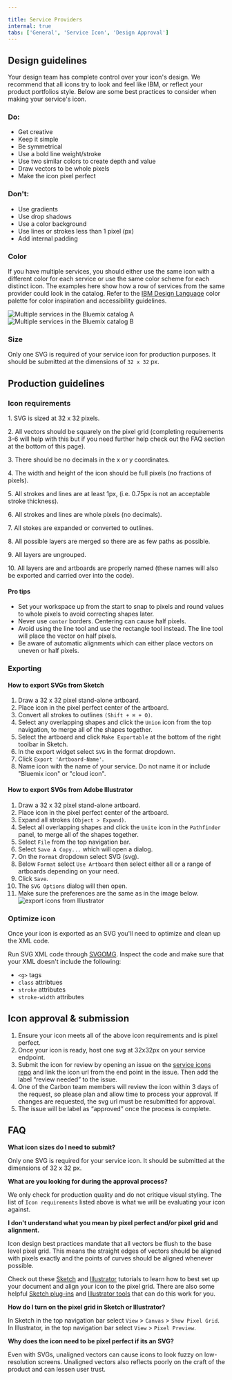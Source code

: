 ```yaml
---

title: Service Providers
internal: true
tabs: ['General', 'Service Icon', 'Design Approval']
---
```


## Design guidelines

Your design team has complete control over your icon's design. We recommend that all icons try to look and feel like IBM, or reflect your product portfolios style. Below are some best practices to consider when making your service's icon.

### Do:

- Get creative
- Keep it simple
- Be symmetrical
- Use a bold line weight/stroke
- Use two similar colors to create depth and value
- Draw vectors to be whole pixels
- Make the icon pixel perfect

### Don't:

- Use gradients
- Use drop shadows
- Use a color background
- Use lines or strokes less than 1 pixel (px)
- Add internal padding

### Color

If you have multiple services, you should either use the same icon with a different color for each service or use the same color scheme for each distinct icon. The examples here show how a row of services from the same provider could look in the catalog. Refer to the [IBM Design Language](https://www.ibm.com/design/language/resources/color-library) color palette for color inspiration and accessibility guidelines.

![Multiple services in the Bluemix catalog A](images/service-providers-1.svg)
![Multiple services in the Bluemix catalog B](images/service-providers-3.svg)

### Size

Only one SVG is required of your service icon for production purposes. It should be submitted at the dimensions of `32 x 32` px.

## Production guidelines

### Icon requirements

<p>1. SVG is sized at 32 x 32 pixels.</p>

<div data-insert-component="DosAndDonts5"></div>

<p>2. All vectors should be squarely on the pixel grid (completing requirements 3-6 will help with this but if you need further help check out the FAQ section at the bottom of this page).</p>

<div data-insert-component="DosAndDonts6"></div>

<p>3. There should be no decimals in the x or y coordinates.</p>

<div data-insert-component="DosAndDonts7"></div>

<p>4. The width and height of the icon should be full pixels (no fractions of pixels).</p>

<div data-insert-component="DosAndDonts8"></div>

<p>5. All strokes and lines are at least 1px, (i.e. 0.75px is not an acceptable stroke thickness).</p>

<div data-insert-component="DosAndDonts9"></div>

<p>6. All strokes and lines are whole pixels (no decimals).</p>

<div data-insert-component="DosAndDonts10"></div>

<p>7. All stokes are expanded or converted to outlines.</p>

<div data-insert-component="DosAndDonts11"></div>

<p>8. All possible layers are merged so there are as few paths as possible.</p>

<div data-insert-component="DosAndDonts12"></div>

<p>9. All layers are ungrouped.</p>
<p>10. All layers are and artboards are properly named (these names will also be exported and carried over into the code).</p>

#### Pro tips

- Set your workspace up from the start to snap to pixels and round values to whole pixels to avoid correcting shapes later.
- Never use `center` borders. Centering can cause half pixels.
- Avoid using the line tool and use the rectangle tool instead. The line tool will place the vector on half pixels.
- Be aware of automatic alignments which can either place vectors on uneven or half pixels.

### Exporting

#### How to export SVGs from Sketch

1. Draw a 32 x 32 pixel stand-alone artboard.
2. Place icon in the pixel perfect center of the artboard.
3. Convert all strokes to outlines `(Shift + ⌘ + O)`.
4. Select any overlapping shapes and click the `Union` icon from the top navigation, to merge all of the shapes together.
5. Select the artboard and click `Make Exportable` at the bottom of the right toolbar in Sketch.
6. In the export widget select `SVG` in the format dropdown.
7. Click `Export 'Artboard-Name'`.
8. Name icon with the name of your service. Do not name it or include "Bluemix icon" or "cloud icon".

#### How to export SVGs from Adobe Illustrator

1. Draw a 32 x 32 pixel stand-alone artboard.
2. Place icon in the pixel perfect center of the artboard.
3. Expand all strokes `(Object > Expand)`.
4. Select all overlapping shapes and click the `Unite` icon in the `Pathfinder` panel, to merge all of the shapes together.
5. Select `File` from the top navigation bar.
6. Select `Save A Copy...` which will open a dialog.
7. On the `Format` dropdown select SVG (svg).
8. Below `Format` select `Use Artboard` then select either all or a range of artboards depending on your need.
9. Click `Save`.
10. The `SVG Options` dialog will then open.
11. Make sure the preferences are the same as in the image below.
    ![export icons from Illustrator](images/service-icon-17.png)

### Optimize icon

Once your icon is exported as an SVG you'll need to optimize and clean up the XML code.

Run SVG XML code through [SVGOMG](https://jakearchibald.github.io/svgomg/).
Inspect the code and make sure that your XML doesn't include the following:

- `<g>` tags
- `class` attribtues
- `stroke` attributes
- `stroke-width` attributes

## Icon approval & submission

1. Ensure your icon meets all of the above icon requirements and is pixel perfect.
2. Once your icon is ready, host one svg at 32x32px on your service endpoint.
3. Submit the icon for review by opening an issue on the [service icons repo](https://github.ibm.com/Bluemix/service-icons) and link the icon url from the end point in the issue. Then add the label “review needed” to the issue.
4. One of the Carbon team members will review the icon within 3 days of the request, so please plan and allow time to process your approval. If changes are requested, the svg url must be resubmitted for approval.
5. The issue will be label as “approved” once the process is complete.

## FAQ

**What icon sizes do I need to submit?**

Only one SVG is required for your service icon. It should be submitted at the dimensions of 32 x 32 px.

**What are you looking for during the approval process?**

We only check for production quality and do not critique visual styling. The list of `Icon requirements` listed above is what we will be evaluating your icon against.

**I don't understand what you mean by pixel perfect and/or pixel grid and alignment.**

Icon design best practices mandate that all vectors be flush to the base level pixel grid. This means the straight edges of vectors should be aligned with pixels exactly and the points of curves should be aligned whenever possible.

Check out these [Sketch](https://medium.com/sketch-app-sources/getting-the-pixels-right-in-sketch-2386c730af90) and [Illustrator](http://iconutopia.com/how-to-design-pixel-perfect-icons/) tutorials to learn how to best set up your document and align your icon to the pixel grid. There are also some helpful [Sketch plug-ins](https://github.com/swiadek/pixel-perfecter-sketch-plugin) and [Illustrator tools](https://helpx.adobe.com/illustrator/how-to/pixel-perfect.html) that can do this work for you.

**How do I turn on the pixel grid in Sketch or Illustrator?**

In Sketch in the top navigation bar select `View` > `Canvas` > `Show Pixel Grid`.
In Illustrator, in the top navigation bar select `View` > `Pixel Preview`.

**Why does the icon need to be pixel perfect if its an SVG?**

Even with SVGs, unaligned vectors can cause icons to look fuzzy on low-resolution screens. Unaligned vectors also reflects poorly on the craft of the product and can lessen user trust.

